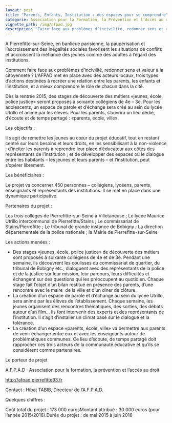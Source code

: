```yaml
---
layout: post
title: "Parents, Enfants, Institution : des espaces pour se comprendre"
categorie: Association pour la Formation, la Prévention et l’Accès au droit (AFPAD)
vignette_path: /img/afpad.jpg
description: "Faire face aux problèmes d’incivilité, redonner sens et valeur à la citoyenneté. A Pierrefitte-sur-Seine (93), l’AFPAD met en place des actions avec des acteurs locaux."
---
```


A Pierrefitte-sur-Seine, en banlieue parisienne, la paupérisation et l’accroissement des inégalités sociales favorisent les situations de conflits et accroissent la méfiance des jeunes comme des adultes à l’égard des institutions.

Comment faire face aux problèmes d’incivilité, redonner sens et valeur à la citoyenneté ? L’AFPAD met en place avec des acteurs locaux, trois types d’actions destinées à recréer une relation entre les parents, les enfants et l’institution, et à mieux comprendre le rôle de chacun dans la cité.

Dès la rentrée 2015, des stages de découverte des métiers «jeunes, école, police justice» seront proposés à soixante collégiens de 4e – 3e. Pour les adolescents, un espace de parole et d’échange sera créé au sein du lycée Utrillo et animé par les élèves. Pour les parents, s’ouvrira un lieu dédié, d’écoute et de temps partagé : «parents, école, ville».



Les objectifs :

Il s’agit de remettre les jeunes au cœur du projet éducatif, tout en restant centré sur leurs besoins et leurs droits, en les sensibilisant à la non-violence ; d’inciter les parents à reprendre leur place d’éducateur aux côtés des représentants de l’institution ; et de développer des espaces où le dialogue entre les habitants – les jeunes et leurs parents – et l’institution, peut s’opérer librement.



Les bénéficiaires :

Le projet va concerner 450 personnes – collégiens, lycéens, parents, enseignants et représentants des institutions. Il se met en place dans une dynamique participative.



Partenaires du projet :

Les trois collèges de Pierrefitte-sur-Seine à Villetaneuse ; Le lycée Maurice Utrillo intercommunal de Pierrefitte/Stains ; Le commissariat de Stains/Pierrefitte ; Le tribunal de grande instance de Bobigny ; La direction départementale de la police nationale ; la Mairie de Pierrefitte-sur-Seine



Les actions menées :

* Des stages «jeunes, école, police justice» de découverte des métiers sont proposés à soixante collégiens de 4e et de 3e. Pendant une semaine, ils découvrent les coulisses du commissariat de quartier, du tribunal de Bobigny etc., dialoguent avec des représentants de la police et de la justice sur leur mission, leur parcours, leurs difficultés et échangent sur des questions qui les préoccupent au quotidien. Chaque stage fait l’objet d’un bilan restitué en présence des parents, d’une rencontre avec le maire  de la ville et d’un diner de clôture.
* La création d’un espace de parole et d’échange au sein du lycée Utrillo, sera animé par les élèves de l’établissement. Chaque semaine, les jeunes organisent des rencontres thématiques, des sorties, des débats autour d’un film… Ils font intervenir des experts et des représentants de l’institution. Il s’agit d’installer un climat basé sur le dialogue et la tolérance.
* La création d’un espace «parents, école, ville» va permettre aux parents de venir échanger entre eux et avec les enseignants autour de problématiques communes. Ce lieu d’écoute, de temps partagé doit rapprocher ces trois acteurs de la communauté éducative et qu’ils se considèrent comme partenaires.




Le porteur de projet

A.F.P.A.D : Association pour la formation, la prévention et l’accès au droit

http://afpad.pierrefitte93.fr

Contact : Hibat TABIB, Directeur de l’A.F.P.A.D.



Quelques chiffres :

Coût total du projet : 173 000 eurosMontant attribué : 30 000 euros (pour l’année 2015/2016).Durée du projet : de mai 2015 à juin 2016
